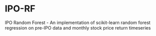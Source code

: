# IPO-RF
IPO Random Forest - An implementation of scikit-learn random forest regression on pre-IPO data and monthly stock price return timeseries